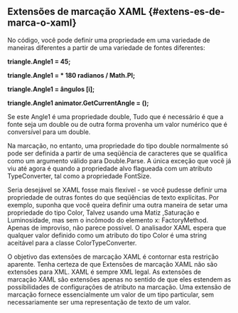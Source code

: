 ## Extensões de marcação XAML {#extens-es-de-marca-o-xaml}

No código, você pode definir uma propriedade em uma variedade de maneiras diferentes a partir de uma variedade de fontes diferentes:

**triangle.Angle1 = 45;**

**triangle.Angle1 = * 180 radianos / Math.PI;**

**triangle.Angle1 = ângulos [i];**

**triangle.Angle1 animator.GetCurrentAngle = ();**

Se este Angle1 é uma propriedade double, Tudo que é necessário é que a fonte seja um double ou de outra forma provenha um valor numérico que é conversível para um double.

Na marcação, no entanto, uma propriedade do tipo double normalmente só pode ser definida a partir de uma seqüência de caracteres que se qualifica como um argumento válido para Double.Parse. A única exceção que você já viu até agora é quando a propriedade alvo flagueada com um atributo TypeConverter, tal como a propriedade FontSize.

Seria desejável se XAML fosse mais flexível - se você pudesse definir uma propriedade de outras fontes do que seqüências de texto explícitas. Por exemplo, suponha que você queira definir uma outra maneira de setar uma propriedade do tipo Color, Talvez usando uma Matiz ,Saturação e Luminosidade, mas sem o incômodo do elemento x: FactoryMethod. Apenas de improviso, não parece possível. O analisador XAML espera que qualquer valor definido como um atributo do tipo Color é uma string aceitável para a classe ColorTypeConverter.

O objetivo das extensões de marcação XAML é contornar esta restrição aparente. Tenha certeza de que Extensões de marcação XAML não são extensões para XML. XAML é sempre XML legal. As extensões de marcação XAML são extensões apenas no sentido de que eles estendem as possibilidades de configurações de atributo na marcação. Uma extensão de marcação fornece essencialmente um valor de um tipo particular, sem necessariamente ser uma representação de texto de um valor.